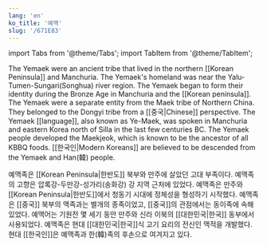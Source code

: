 ```yaml
---
lang: 'en'
ko_title: '예맥'
slug: '/671E83'
---
```


import Tabs from '@theme/Tabs';
import TabItem from '@theme/TabItem';

<Tabs groupId='lang' queryString>
<TabItem value='en' label='English 🇺🇸' lang='en-US' default>
<div lang='en-US'>

The Yemaek were an ancient tribe that lived in the northern [[Korean Peninsula]] and Manchuria.
The Yemaek's homeland was near the Yalu-Tumen-Sungari(Songhua) river region.
The Yemaek began to form their identity during the Bronze Age in Manchuria and the [[Korean peninsula]].
The Yemaek were a separate entity from the Maek tribe of Northern China.
They belonged to the Dongyi tribe from a [[중국|Chinese]] perspective.
The Yemaek [[language]], also known as Ye-Maek, was spoken in Manchuria and eastern Korea north of Silla in the last few centuries BC.
The Yemaek people developed the Maekjeok, which is known to be the ancestor of all KBBQ foods.
[[한국인|Modern Koreans]] are believed to be descended from the Yemaek and Han(韓) people.

</div>
</TabItem>
<TabItem value='ko' label='한국어 🇰🇷' lang='ko-KR'>
<div lang='ko-KR'>

예맥족은 [[Korean Peninsula|한반도]] 북부와 만주에 살았던 고대 부족이다.
예맥족의 고향은 압록강-두만강-성가리(송화강) 강 지역 근처에 있었다.
예맥족은 만주와 [[Korean Peninsula|한반도]]에서 청동기 시대에 정체성을 형성하기 시작했다.
예맥족은 [[중국]] 북부의 맥족과는 별개의 종족이었고, [[중국]]의 관점에서는 동이족에 속해 있었다.
예맥어는 기원전 몇 세기 동안 만주와 신라 이북의 [[대한민국|한국]] 동부에서 사용되었다.
예맥족은 현대 [[대한민국|한국]]식 고기 요리의 전신인 맥적을 개발했다.
현대 [[한국인]]은 예맥족과 한(韓)족의 후손으로 여겨지고 있다.

</div>
</TabItem>
</Tabs>

